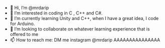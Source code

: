- 👋 Hi, I’m @mrdarip
- 👀 I’m interested in coding in C , C++ and C#.
- 🌱 I’m currently learning Unity and C++, when I have a great idea, I code for Arduino.
- 💞️ I’m looking to collaborate on whatever learning experience that is offered to me
- 📫 How to reach me: DM me instagram @mrdarip
AAAAAAAAAAAAAAA
<!---
mrdarip/mrdarip is a ✨ special ✨ repository because its `README.md` (this file) appears on your GitHub profile.
You can click the Preview link to take a look at your changes.
--->
